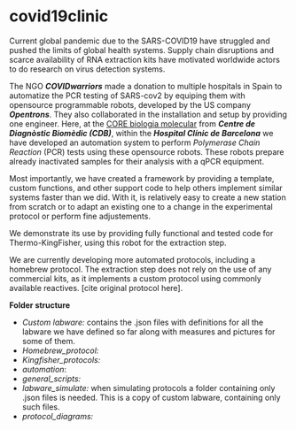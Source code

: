 # covid19clinic

Current global pandemic due to the SARS-COVID19 have struggled and pushed the limits of global health systems. Supply chain disruptions and scarce availability of RNA extraction kits have motivated worldwide actors to do research on virus detection systems.

The NGO ***COVIDwarriors*** made a donation to multiple hospitals in Spain to automatize the PCR testing of SARS-cov2 by equiping them with opensource programmable robots, developed by the US company ***Opentrons***. They also collaborated in the installation and setup by providing one engineer.
Here, at the [CORE biologia molecular](http://cdb.hospitalclinic.org/laboratorios/laboratorio_core_bm/en_index/) from ***Centre de Diagnòstic Biomèdic (CDB)***, within the ***Hospital Clínic de Barcelona*** we have developed an automation system to perform *Polymerase Chain Reaction* (PCR) tests using these opensource robots. These robots prepare already inactivated samples for their analysis with a qPCR equipment.

Most importantly, we have created a framework by providing a template, custom functions, and other support code to help others implement similar systems faster than we did. With it, is relatively easy to create a new station from scratch or to adapt an existing one to a change in the experimental protocol or perform fine adjustements.

We demonstrate its use by providing fully functional and tested code for Thermo-KingFisher, using this robot for the extraction step.

We are currently developing more automated protocols, including a homebrew protocol. The extraction step does not rely on the use of any commercial kits, as it implements a custom protocol using commonly available reactives. [cite original protocol here].


**Folder structure**
- *Custom labware:* contains the .json files with definitions for all the labware we have defined so far along with measures and pictures for some of them.
- *Homebrew_protocol:*
- *Kingfisher_protocols:*
- *automation*:
- *general_scripts:*
- *labware_simulate:* when simulating protocols a folder containing only .json files is needed. This is a copy of custom labware, containing only such files.
- *protocol_diagrams:*
